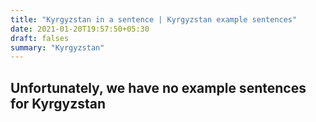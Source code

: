 ```yaml
---
title: "Kyrgyzstan in a sentence | Kyrgyzstan example sentences"
date: 2021-01-20T19:57:50+05:30
draft: falses
summary: "Kyrgyzstan"
---
```

## Unfortunately, we have no example sentences for Kyrgyzstan                 
